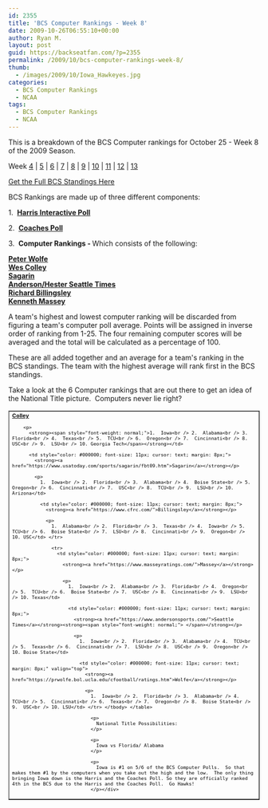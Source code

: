 ```yaml
---
id: 2355
title: 'BCS Computer Rankings - Week 8'
date: 2009-10-26T06:55:10+00:00
author: Ryan M.
layout: post
guid: https://backseatfan.com/?p=2355
permalink: /2009/10/bcs-computer-rankings-week-8/
thumb:
  - /images/2009/10/Iowa_Hawkeyes.jpg
categories:
  - BCS Computer Rankings
  - NCAA
tags:
  - BCS Computer Rankings
  - NCAA
---
```


<div class="entry">
  <p>
    This is a breakdown of the BCS Computer rankings for October 25 - Week 8 of the 2009 Season.
  </p>

  <p>
    Week <a href="https://backseatfan.com/index.php/2009/10/bcs-computer-rankings">4</a> | <a href="https://backseatfan.com/index.php/2009/10/bcs-computer-rankings-week-5/">5</a> | <a href="https://backseatfan.com/index.php/2009/10/bcs-computer-rankings-week-6/">6</a> | <a href="https://backseatfan.com/index.php/2009/10/bcs-computer-rankings-week-7/">7</a> | <a href="https://backseatfan.com/index.php/2009/10/bcs-computer-rankings-week-8">8</a> | <a href="https://backseatfan.com/index.php/2009/11/bcs-computer-rankings-week-9/">9</a> | <a href="https://backseatfan.com/index.php/2009/11/bcs-computer-rankings-week-10/">10</a> | <a href="https://backseatfan.com/index.php/2009/11/bcs-computer-rankings-week-11/">11</a> | <a href="https://backseatfan.com/index.php/2009/11/bcs-computer-rankings-week-12/">12</a> | <a href="https://backseatfan.com/index.php/2009/11/bcs-computer-rankings-week-13/">13</a>
  </p>

  <p>
    <a href="https://backseatfan.com/index.php/2009/10/bcs-rankings-week-8/">Get the Full BCS Standings Here</a>
  </p>

  <p>
    BCS Rankings are made up of three different components:
  </p>

  <p>
    1.  <strong><a href="https://espn.go.com/college-football/rankings/_/poll/5">Harris Interactive Poll</a></strong>
  </p>

  <p>
    2.  <strong><a href="https://espn.go.com/college-football/rankings/_/poll/2">Coaches Poll</a></strong>
  </p>

  <p>
    3.  <strong>Computer Rankings - </strong>Which consists of the following:
  </p>

  <p>
    <strong><a href="https://prwolfe.bol.ucla.edu/cfootball/ratings.htm">Peter Wolfe</a></strong><br /> <a href="https://www.colleyrankings.com/"><strong>Wes Colley</strong></a><br /> <strong><a href="https://www.usatoday.com/sports/sagarin/fbt09.htm">Sagarin</a></strong><br /> <strong><a href="https://www.andersonsports.com/">Anderson/Hester Seattle Times</a></strong><br /> <strong><a href="https://www.cfrc.com/">Richard Billingsley</a></strong><br /> <strong><a href="https://www.masseyratings.com/">Kenneth Massey</a></strong>
  </p>

  <p>
    A team's highest and lowest computer ranking will be discarded from figuring a team's computer poll average. Points will be assigned in inverse order of ranking from 1-25. The four remaining computer scores will be averaged and the total will be calculated as a percentage of 100.
  </p>

  <p>
    These are all added together and an average for a team's ranking in the BCS standings. The team with the highest average will rank first in the BCS standings.
  </p>

  <p>
    Take a look at the 6 Computer rankings that are out there to get an idea of the National Title picture.  Computers never lie right?
  </p>

  <table style="cursor: default;" border="1" cellspacing="0" cellpadding="4">
    <tr>
      <td style="color: #000000; font-size: 11px; cursor: text; margin: 8px;">
        <strong><a href="https://www.colleyrankings.com/">Colley</a></strong></p>

        <p>
          <strong><span style="font-weight: normal;">1.  Iowa<br /> 2.  Alabama<br /> 3.  Florida<br /> 4.  Texas<br /> 5.  TCU<br /> 6.  Oregon<br /> 7.  Cincinnati<br /> 8.  USC<br /> 9.  LSU<br /> 10. Georgia Tech</span></strong></td>

          <td style="color: #000000; font-size: 11px; cursor: text; margin: 8px;">
            <strong><a href="https://www.usatoday.com/sports/sagarin/fbt09.htm">Sagarin</a></strong></p>

            <p>
              1.  Iowa<br /> 2.  Florida<br /> 3.  Alabama<br /> 4.  Boise State<br /> 5.  Oregon<br /> 6.  Cincinnati<br /> 7.  USC<br /> 8.  TCU<br /> 9.  LSU<br /> 10. Arizona</td>

              <td style="color: #000000; font-size: 11px; cursor: text; margin: 8px;">
                <strong><a href="https://www.cfrc.com/">Billingsley</a></strong></p>

                <p>
                  1.  Alabama<br /> 2.  Florida<br /> 3.  Texas<br /> 4.  Iowa<br /> 5.  TCU<br /> 6.  Boise State<br /> 7.  LSU<br /> 8.  Cincinnati<br /> 9.  Oregon<br /> 10. USC</td> </tr>

                  <tr>
                    <td style="color: #000000; font-size: 11px; cursor: text; margin: 8px;">
                      <strong><a href="https://www.masseyratings.com/">Massey</a></strong></p>

                      <p>
                        1.  Iowa<br /> 2.  Alabama<br /> 3.  Florida<br /> 4.  Oregon<br /> 5.  TCU<br /> 6.  Boise State<br /> 7.  USC<br /> 8.  Cincinnati<br /> 9.  LSU<br /> 10. Texas</td>

                        <td style="color: #000000; font-size: 11px; cursor: text; margin: 8px;">
                          <strong><a href="https://www.andersonsports.com/">Seattle Times</a></strong><strong><span style="font-weight: normal;"> </span></strong></p>

                          <p>
                            1.  Iowa<br /> 2.  Florida<br /> 3.  Alabama<br /> 4.  TCU<br /> 5.  Texas<br /> 6.  Cincinnati<br /> 7.  LSU<br /> 8.  USC<br /> 9.  Oregon<br /> 10. Boise State</td>

                            <td style="color: #000000; font-size: 11px; cursor: text; margin: 8px;" valign="top">
                              <strong><a href="https://prwolfe.bol.ucla.edu/cfootball/ratings.htm">Wolfe</a></strong></p>

                              <p>
                                1.  Iowa<br /> 2.  Florida<br /> 3.  Alabama<br /> 4.  TCU<br /> 5.  Cincinnati<br /> 6.  Texas<br /> 7.  Oregon<br /> 8.  Boise State<br /> 9.  USC<br /> 10. LSU</td> </tr> </tbody> </table>

                                <p>
                                  National Title Possibilities:
                                </p>

                                <p>
                                  Iowa vs Florida/ Alabama
                                </p>

                                <p>
                                  Iowa is #1 on 5/6 of the BCS Computer Polls.  So that makes them #1 by the computers when you take out the high and the low.  The only thing bringing Iowa down is the Harris and the Coaches Poll. So they are officially ranked 4th in the BCS due to the Harris and the Coaches Poll.  Go Hawks!
                                </p></div>
